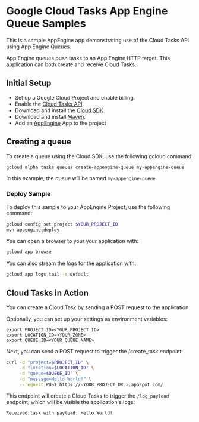 # Google Cloud Tasks App Engine Queue Samples

This is a sample AppEngine app demonstrating use of the Cloud Tasks API
using App Engine Queues.

App Engine queues push tasks to an App Engine HTTP target. This
application can both create and receive Cloud Tasks.

## Initial Setup

 * Set up a Google Cloud Project and enable billing.
 * Enable the
 [Cloud Tasks API](https://console.cloud.google.com/launcher/details/google/cloudtasks.googleapis.com).
 * Download and install the [Cloud SDK](https://cloud.google.com/sdk).
 * Download and install [Maven](http://maven.apache.org/install.html).
 * Add an [AppEngine](https://pantheon.corp.google.com/appengine) App to the project

## Creating a queue

To create a queue using the Cloud SDK, use the following gcloud command:

```bash
gcloud alpha tasks queues create-appengine-queue my-appengine-queue
```

In this example, the queue will be named `my-appengine-queue`.

### Deploy Sample

To deploy this sample to your AppEngine Project, use the following
command:

```bash
gcloud config set project $YOUR_PROJECT_ID
mvn appengine:deploy
```

You can open a browser to your your application with:

```bash
gcloud app browse
```

You can also stream the logs for the application with:

```bash
gcloud app logs tail -s default
```

## Cloud Tasks in Action

You can create a Cloud Task by sending a POST request to the
application.

Optionally, you can set up your settings as environment variables:
```
export PROJECT_ID=<YOUR_PROJECT_ID>
export LOCATION_ID=<YOUR_ZONE>
export QUEUE_ID=<YOUR_QUEUE_NAME>
```

Next, you can send a POST request to trigger the /create_task endpoint:
```bash
curl -d "project=$PROJECT_ID" \
     -d "location=$LOCATION_ID" \
     -d "queue=$QUEUE_ID" \
     -d "message=Hello World!" \
     --request POST https://<YOUR_PROJECT_URL>.appspot.com/
```

This endpoint will create a Cloud Tasks to trigger the `/log_payload`
endpoint, which will be visible the application's logs:
```
Received task with payload: Hello World!
```